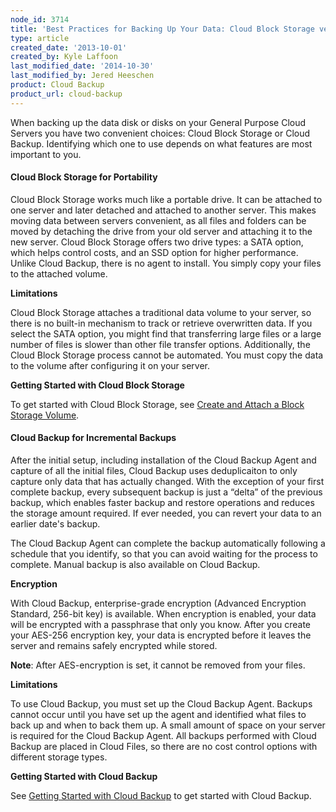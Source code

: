 ```yaml
---
node_id: 3714
title: 'Best Practices for Backing Up Your Data: Cloud Block Storage versus Cloud Backup'
type: article
created_date: '2013-10-01'
created_by: Kyle Laffoon
last_modified_date: '2014-10-30'
last_modified_by: Jered Heeschen
product: Cloud Backup
product_url: cloud-backup
---
```


When backing up the data disk or disks on your General Purpose Cloud
Servers you have two convenient choices: Cloud Block Storage or Cloud
Backup. Identifying which one to use depends on what features are most
important to you.

#### Cloud Block Storage for Portability

Cloud Block Storage works much like a portable drive. It can be attached
to one server and later detached and attached to another server. This
makes moving data between servers convenient, as all files and folders
can be moved by detaching the drive from your old server and attaching
it to the new server. Cloud Block Storage offers two drive types: a SATA
option, which helps control costs, and an SSD option for higher
performance. Unlike Cloud Backup, there is no agent to install. You
simply copy your files to the attached volume.

**Limitations**

Cloud Block Storage attaches a traditional data volume to your server,
so there is no built-in mechanism to track or retrieve overwritten data.
If you select the SATA option, you might find that transferring large
files or a large number of files is slower than other file transfer
options. Additionally, the Cloud Block Storage process cannot be
automated. You must copy the data to the volume after configuring it on
your server.

**Getting Started with Cloud Block Storage**

To get started with Cloud Block Storage, see [Create and Attach a Block
Storage
Volume](/how-to/create-and-attach-a-cloud-block-storage-volume).

#### Cloud Backup for Incremental Backups

After the initial setup, including installation of the Cloud Backup
Agent and capture of all the initial files, Cloud Backup uses
deduplicaiton to only capture only data that has actually changed. With
the exception of your first complete backup, every subsequent backup is
just a &ldquo;delta&rdquo; of the previous backup, which enables faster backup and
restore operations and reduces the storage amount required. If ever
needed, you can revert your data to an earlier date's backup.

The Cloud Backup Agent can complete the backup automatically following a
schedule that you identify, so that you can avoid waiting for the
process to complete. Manual backup is also available on Cloud Backup.

**Encryption**

With Cloud Backup, enterprise-grade encryption (Advanced Encryption
Standard, 256-bit key) is available. When encryption is enabled, your
data will be encrypted with a passphrase that only you know. After you
create your AES-256 encryption key, your data is encrypted before it
leaves the server and remains safely encrypted while stored.

**Note**: After AES-encryption is set, it cannot be removed from your
files.

**Limitations**

To use Cloud Backup, you must set up the Cloud Backup Agent. Backups
cannot occur until you have set up the agent and identified what files
to back up and when to back them up. A small amount of space on your
server is required for the Cloud Backup Agent. All backups performed
with Cloud Backup are placed in Cloud Files, so there are no cost
control options with different storage types.

**Getting Started with Cloud Backup**

See [Getting Started with Cloud
Backup](/how-to/cloud-backup)
to get started with Cloud Backup.

